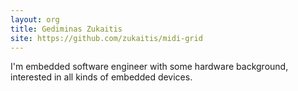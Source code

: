 ```yaml
---
layout: org
title: Gediminas Zukaitis
site: https://github.com/zukaitis/midi-grid
---
```

I'm embedded software engineer with some hardware background, interested in all kinds of embedded devices.
